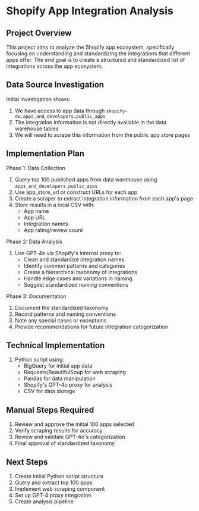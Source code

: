 # Shopify App Integration Analysis

## Project Overview
This project aims to analyze the Shopify app ecosystem, specifically focusing on understanding and standardizing the integrations that different apps offer. The end goal is to create a structured and standardized list of integrations across the app ecosystem.

## Data Source Investigation
Initial investigation shows:
1. We have access to app data through `shopify-dw.apps_and_developers.public_apps`
2. The integration information is not directly available in the data warehouse tables
3. We will need to scrape this information from the public app store pages

## Implementation Plan
Phase 1: Data Collection
1. Query top 100 published apps from data warehouse using `apps_and_developers.public_apps`
2. Use app_store_url or construct URLs for each app
3. Create a scraper to extract integration information from each app's page
4. Store results in a local CSV with:
   - App name
   - App URL
   - Integration names
   - App rating/review count

Phase 2: Data Analysis
1. Use GPT-4o via Shopify's internal proxy to:
   - Clean and standardize integration names
   - Identify common patterns and categories
   - Create a hierarchical taxonomy of integrations
   - Handle edge cases and variations in naming
   - Suggest standardized naming conventions

Phase 3: Documentation
1. Document the standardized taxonomy
2. Record patterns and naming conventions
3. Note any special cases or exceptions
4. Provide recommendations for future integration categorization

## Technical Implementation
1. Python script using:
   - BigQuery for initial app data
   - Requests/BeautifulSoup for web scraping
   - Pandas for data manipulation
   - Shopify's GPT-4o proxy for analysis
   - CSV for data storage

## Manual Steps Required
1. Review and approve the initial 100 apps selected
2. Verify scraping results for accuracy
3. Review and validate GPT-4o's categorization
4. Final approval of standardized taxonomy

## Next Steps
1. Create initial Python script structure
2. Query and extract top 100 apps
3. Implement web scraping component
4. Set up GPT-4 proxy integration
5. Create analysis pipeline 